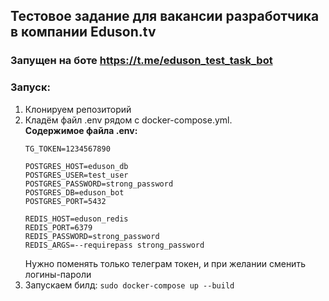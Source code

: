 ## Тестовое задание для вакансии разработчика в компании Eduson.tv  

### Запущен на боте https://t.me/eduson_test_task_bot

### Запуск:
1. Клонируем репозиторий
2. Кладём файл .env рядом с docker-compose.yml.   
   **Содержимое файла .env:**
   ```
   TG_TOKEN=1234567890
   
   POSTGRES_HOST=eduson_db
   POSTGRES_USER=test_user
   POSTGRES_PASSWORD=strong_password
   POSTGRES_DB=eduson_bot
   POSTGRES_PORT=5432
   
   REDIS_HOST=eduson_redis
   REDIS_PORT=6379
   REDIS_PASSWORD=strong_password
   REDIS_ARGS=--requirepass strong_password
   ```
   Нужно поменять только телеграм токен, и при желании сменить логины-пароли
3. Запускаем билд: `sudo docker-compose up --build`
